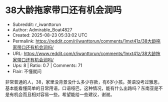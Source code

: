 # 38大龄拖家带口还有机会润吗

- Subreddit: r_iwanttorun
- Author: Admirable_Boat4827
- Created: 2025-08-23 05:33:02 UTC
- Permalink: https://reddit.com/r/iwanttorun/comments/1mxt41z/38大龄拖家带口还有机会润吗/
- URL: https://www.reddit.com/r/iwanttorun/comments/1mxt41z/38大龄拖家带口还有机会润吗/
- Ups: 8 | Ratio: 0.7 | Comments: 71
- Flair: 不懂就问


非常普通的人，38，家里没背景没什么多少存款，有6岁小孩。英语没考过雅思，基本能看懂简单的日常用语，口语哑巴，这种情况，能有什么出路吗？东南亚是不是有机会而且相对容易一些。希望能给一些建议，谢谢。

